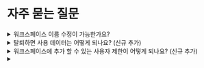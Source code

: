 # 자주 묻는 질문



<details>

<summary>워크스페이스 이름 수정이 가능한가요?</summary>

[워크스페이스 이름 수정이 가능한가요?](https://help.stibee.com/hc/ko/articles/6403647446415-%EC%9B%8C%ED%81%AC%EC%8A%A4%ED%8E%98%EC%9D%B4%EC%8A%A4-%EC%9D%B4%EB%A6%84-%EC%88%98%EC%A0%95%EC%9D%B4-%EA%B0%80%EB%8A%A5%ED%95%9C%EA%B0%80%EC%9A%94)

</details>

<details>

<summary>탈퇴하면 사용 데이터는 어떻게 되나요? (신규 추가)</summary>



</details>

<details>

<summary>워크스페이스에 추가 할 수 있는 사용자 제한이 어떻게 되나요? (신규 추가)</summary>



</details>

<details>

<summary></summary>



</details>
